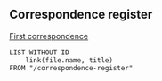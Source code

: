 ## Correspondence register

[First correspondence](https://github.com/mik-wright/ballina-sub-branch/blob/main/correspondence-register/first-corro.md)
```dataview
LIST WITHOUT ID
	link(file.name, title)
FROM "/correspondence-register"
```
